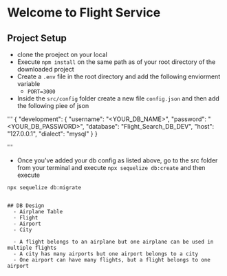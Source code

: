 # Welcome to Flight Service

## Project Setup
- clone the proeject on your local
- Execute `npm install` on the same path as of your root directory of the downloaded project
- Create a `.env` file in the root directory and add the following enviorment variable
    - `PORT=3000`
- Inside the `src/config` folder create a new file `config.json` and then add the following piee of json


'''
{
  "development": {
    "username": "<YOUR_DB_NAME>",
    "password": "<YOUR_DB_PASSWORD>",
    "database": "Flight_Search_DB_DEV",
    "host": "127.0.0.1",
    "dialect": "mysql"
  }
}

'''

- Once you've added your db config as listed above, go to the src folder from your terminal and execute `npx sequelize db:create`
and then execute

`npx sequelize db:migrate`

```

## DB Design
  - Airplane Table
  - Flight 
  - Airport
  - City

  - A flight belongs to an airplane but one airplane can be used in multiple flights
  - A city has many airports but one airport belongs to a city
  - One airport can have many flights, but a flight belongs to one airport

 